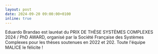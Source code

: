 ```yaml
---
layout: post
date: 2024-09-20 09:00:00+0100
inline: true
---
```


Eduardo Brandao est lauréat du PRIX DE THÈSE SYSTÈMES COMPLEXES 2024 / PhD AWARD, organisé par la Société Française des Systèmes Complexes pour les thèses soutenues en 2022 et 202. Toute l'équipe MALICE le félicite !